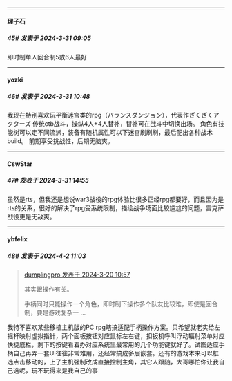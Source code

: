 ﻿
*****

####  理子石  
##### 45#       发表于 2024-3-31 09:05

即时制单人回合制5或6人最好


*****

####  yozki  
##### 46#       发表于 2024-3-31 10:48

我现在特别喜欢玩平衡迷宫类的rpg（バランスダンジョン），代表作ざくざくアクターズ
传统ctb战斗，操纵4人+4人替补，替补可在战斗中切换出场。
角色有技能树可以走不同流派，装备有随机属性可以下迷宫刷刷刷，最后配出各种战术build。
前期享受挑战性，后期无脑爽。


*****

####  CswStar  
##### 47#       发表于 2024-3-31 14:55

虽然是rts，但我还是想说war3战役的rpg体验比很多正经rpg都要好，而且因为是rts的关系，很好的解决了rpg受系统限制，描绘战争场面比较尴尬的问题，雷克萨战役更是无敌爽。


*****

####  ybfelix  
##### 48#       发表于 2024-4-2 11:03

<blockquote><a href="httphttps://bbs.saraba1st.com/2b/forum.php?mod=redirect&amp;goto=findpost&amp;pid=64307949&amp;ptid=2176271" target="_blank">dumplingpro 发表于 2024-3-20 10:57</a>

其实跟操作有关。

手柄同时只能操作一个角色，即时制下操作多个队友比较难，即使是回合制，要是游戏复杂一 ...</blockquote>
我特不喜欢某些移植主机版的PC rpg瞎搞适配手柄操作方案。只希望就老实给左摇杆映射虚拟指针，两个面板按钮对应鼠标左右键，扣扳机呼叫浮动辐射菜单对应快捷底栏，剩下的按键看着办对应系统里最常用的几个功能键就好了。试图适应手柄自己再弄一套UI往往非常难用，还经常搞成多层嵌套。还有的游戏本来可以框选点击移动的，上了主机强制改成直接控制主角，其它人跟随，大哥哪怕你让我自己选呢，玩不玩得来是我自己的事

